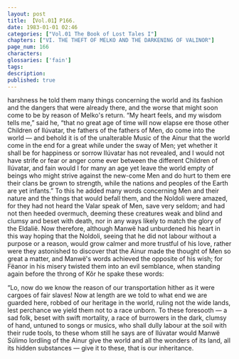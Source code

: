 ```yaml
---
layout: post
title: 【Vol.01】P166.
date: 1983-01-01 02:46
categories: ["Vol.01 The Book of Lost Tales I"]
chapters: ["VI. THE THEFT OF MELKO AND THE DARKENING OF VALINOR"]
page_num: 166
characters: 
glossaries: ['fain']
tags: 
description: 
published: true
---
```


<p style="text-indent: 0;">
harshness he told them many things concerning the world and its fashion and the dangers that were already there, and the worse that might soon come to be by reason of Melko's return. “My heart feels, and my wisdom tells me,” said he, “that no great age of time will now elapse ere those other Children of Ilúvatar, the fathers of the fathers of Men, do come into the world — and behold it is of the unalterable Music of the Ainur that the world come in the end for a great while under the sway of Men; yet whether it shall be for happiness or sorrow Ilúvatar has not revealed, and I would not have strife or fear or anger come ever between the different Children of Ilúvatar, and fain would I for many an age yet leave the world empty of beings who might strive against the new-come Men and do hurt to them ere their clans be grown to strength, while the nations and peoples of the Earth are yet infants.” To this he added many words concerning Men and their nature and the things that would befall them, and the Noldoli were amazed, for they had not heard the Valar speak of Men, save very seldom; and had not then heeded overmuch, deeming these creatures weak and blind and clumsy and beset with death, nor in any ways likely to match the glory of the Eldalië. Now therefore, although Manwë had unburdened his heart in this way hoping that the Noldoli, seeing that he did not labour without a purpose or a reason, would grow calmer and more trustful of his love, rather were they astonished to discover that the Ainur made the thought of Men so great a matter, and Manwë's words achieved the opposite of his wish; for Fëanor in his misery twisted them into an evil semblance, when standing again before the throng of Kôr he spake these words:
</p>

“Lo, now do we know the reason of our transportation hither as it were cargoes of fair slaves! Now at length are we told to what end we are guarded here, robbed of our heritage in the world, ruling not the wide lands, lest perchance we yield them not to a race unborn. To these foresooth — a sad folk, beset with swift mortality, a race of burrowers in the dark, clumsy of hand, untuned to songs or musics, who shall dully labour at the soil with their rude tools, to these whom still he says are of Ilúvatar would Manwë Súlimo lordling of the Ainur give the world and all the wonders of its land, all its hidden substances — give it to these, that is our inheritance.

